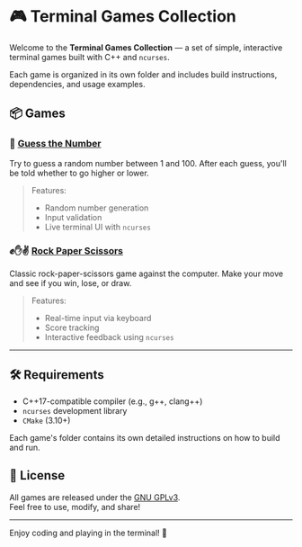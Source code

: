 # 🎮 Terminal Games Collection

Welcome to the **Terminal Games Collection** — a set of simple, interactive terminal games built with C++ and `ncurses`.

Each game is organized in its own folder and includes build instructions, dependencies, and usage examples.

## 📦 Games

### 🔢 [Guess the Number](https://github.com/fsb3rke/terminal-games/tree/main/guess-a-number)

Try to guess a random number between 1 and 100. After each guess, you'll be told whether to go higher or lower.

> Features:
> - Random number generation
> - Input validation
> - Live terminal UI with `ncurses`

### ✊✋✌️ [Rock Paper Scissors](https://github.com/fsb3rke/terminal-games/tree/main/rock-paper-scissors)

Classic rock-paper-scissors game against the computer. Make your move and see if you win, lose, or draw.

> Features:
> - Real-time input via keyboard
> - Score tracking
> - Interactive feedback using `ncurses`

---

## 🛠️ Requirements

- C++17-compatible compiler (e.g., g++, clang++)
- `ncurses` development library
- `CMake` (3.10+)

Each game's folder contains its own detailed instructions on how to build and run.

## 📜 License

All games are released under the [GNU GPLv3](https://github.com/fsb3rke/terminal-games/blob/main/LICENSE).  
Feel free to use, modify, and share!

---

Enjoy coding and playing in the terminal! 🚀
